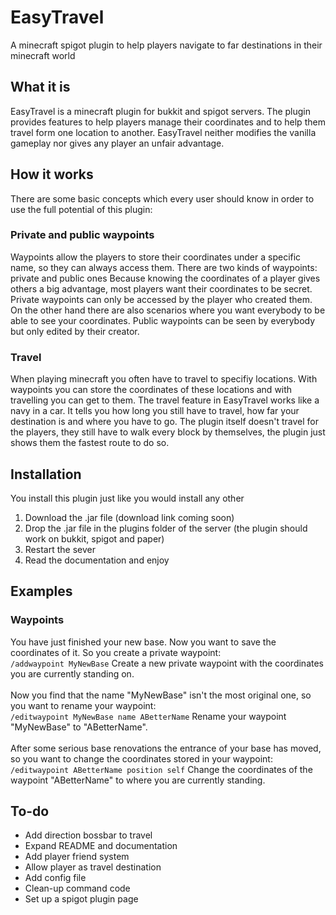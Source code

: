 # EasyTravel
A minecraft spigot plugin to help players navigate to far destinations in their minecraft world

## What it is
EasyTravel is a minecraft plugin for bukkit and spigot servers. The plugin provides features to help players manage their coordinates and to help them travel form one location to another. EasyTravel neither modifies the vanilla gameplay nor gives any player an unfair advantage.

## How it works
There are some basic concepts which every user should know in order to use the full potential of this plugin:
### Private and public waypoints
Waypoints allow the players to store their coordinates under a specific name, so they can always access them.
There are two kinds of waypoints: private and public ones
Because knowing the coordinates of a player gives others a big advantage, most players want their coordinates to be secret. Private waypoints can only be accessed by the player who created them. On the other hand there are also scenarios where you want everybody to be able to see your coordinates. Public waypoints can be seen by everybody but only edited by their creator.
### Travel
When playing minecraft you often have to travel to specifiy locations. With waypoints you can store the coordinates of these locations and with travelling you can get to them. The travel feature in EasyTravel works like a navy in a car. It tells you how long you still have to travel, how far your destination is and where you have to go. The plugin itself doesn't travel for the players, they still have to walk every block by themselves, the plugin just shows them the fastest route to do so.

## Installation
You install this plugin just like you would install any other
1. Download the .jar file (download link coming soon)
2. Drop the .jar file in the plugins folder of the server (the plugin should work on bukkit, spigot and paper)
3. Restart the sever
4. Read the documentation and enjoy

## Examples
### Waypoints
You have just finished your new base. Now you want to save the coordinates of it. So you create a private waypoint: <br>
`/addwaypoint MyNewBase`
Create a new private waypoint with the coordinates you are currently standing on. <br>
<br>
Now you find that the name "MyNewBase" isn't the most original one, so you want to rename your waypoint: <br>
`/editwaypoint MyNewBase name ABetterName`
Rename your waypoint "MyNewBase" to "ABetterName". <br>
<br>
After some serious base renovations the entrance of your base has moved, so you want to change the coordinates stored in your waypoint: <br>
`/editwaypoint ABetterName position self`
Change the coordinates of the waypoint "ABetterName" to where you are currently standing.

## To-do
- Add direction bossbar to travel
- Expand README and documentation
- Add player friend system
- Allow player as travel destination
- Add config file
- Clean-up command code
- Set up a spigot plugin page
